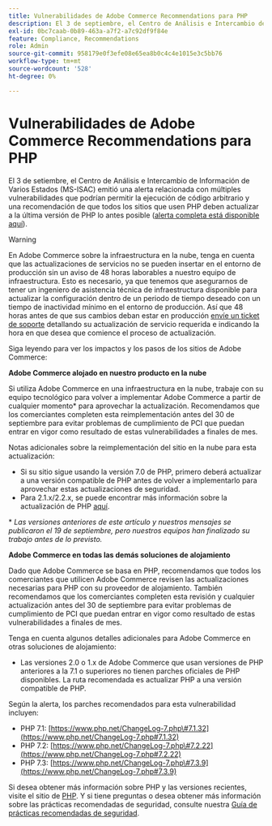 ```yaml
---
title: Vulnerabilidades de Adobe Commerce Recommendations para PHP
description: El 3 de septiembre, el Centro de Análisis e Intercambio de Información Multiestatal (MS-ISAC) emitió una alerta relacionada con múltiples vulnerabilidades que podrían permitir la ejecución de código arbitrario y una recomendación de que todos los sitios que utilicen PHP deben actualizar a la última versión de PHP lo antes posible ([alerta completa está disponible aquí](https://www.cisecurity.org/advisory/multiple-vulnerabilities-in-php-could-allow-for-arbitrary-code-execution_2019-087/)).
exl-id: 0bc7caab-0b89-463a-a7f2-a7c92df9f84e
feature: Compliance, Recommendations
role: Admin
source-git-commit: 958179e0f3efe08e65ea8b0c4c4e1015e3c5bb76
workflow-type: tm+mt
source-wordcount: '528'
ht-degree: 0%

---
```


# Vulnerabilidades de Adobe Commerce Recommendations para PHP

El 3 de setiembre, el Centro de Análisis e Intercambio de Información de Varios Estados (MS-ISAC) emitió una alerta relacionada con múltiples vulnerabilidades que podrían permitir la ejecución de código arbitrario y una recomendación de que todos los sitios que usen PHP deben actualizar a la última versión de PHP lo antes posible ([alerta completa está disponible aquí](https://www.cisecurity.org/advisory/multiple-vulnerabilities-in-php-could-allow-for-arbitrary-code-execution_2019-087/)).

>[!WARNING]
>
>En Adobe Commerce sobre la infraestructura en la nube, tenga en cuenta que las actualizaciones de servicios no se pueden insertar en el entorno de producción sin un aviso de 48 horas laborables a nuestro equipo de infraestructura. Esto es necesario, ya que tenemos que asegurarnos de tener un ingeniero de asistencia técnica de infraestructura disponible para actualizar la configuración dentro de un periodo de tiempo deseado con un tiempo de inactividad mínimo en el entorno de producción. Así que 48 horas antes de que sus cambios deban estar en producción [envíe un ticket de soporte](/help/help-center-guide/help-center/magento-help-center-user-guide.md#submit-ticket) detallando su actualización de servicio requerida e indicando la hora en que desea que comience el proceso de actualización.

Siga leyendo para ver los impactos y los pasos de los sitios de Adobe Commerce:

**Adobe Commerce alojado en nuestro producto en la nube**

Si utiliza Adobe Commerce en una infraestructura en la nube, trabaje con su equipo tecnológico para volver a implementar Adobe Commerce a partir de cualquier momento\* para aprovechar la actualización. Recomendamos que los comerciantes completen esta reimplementación antes del 30 de septiembre para evitar problemas de cumplimiento de PCI que puedan entrar en vigor como resultado de estas vulnerabilidades a finales de mes.

Notas adicionales sobre la reimplementación del sitio en la nube para esta actualización:

* Si su sitio sigue usando la versión 7.0 de PHP, primero deberá actualizar a una versión compatible de PHP antes de volver a implementarlo para aprovechar estas actualizaciones de seguridad.
* Para 2.1.x/2.2.x, se puede encontrar más información sobre la actualización de PHP [aquí](https://experienceleague.adobe.com/docs/commerce-cloud-service/user-guide/develop/upgrade/commerce-version.html?lang=es).

\* *Las versiones anteriores de este artículo y nuestros mensajes se publicaron el 19 de septiembre, pero nuestros equipos han finalizado su trabajo antes de lo previsto.*

**Adobe Commerce en todas las demás soluciones de alojamiento**

Dado que Adobe Commerce se basa en PHP, recomendamos que todos los comerciantes que utilicen Adobe Commerce revisen las actualizaciones necesarias para PHP con su proveedor de alojamiento. También recomendamos que los comerciantes completen esta revisión y cualquier actualización antes del 30 de septiembre para evitar problemas de cumplimiento de PCI que puedan entrar en vigor como resultado de estas vulnerabilidades a finales de mes.

Tenga en cuenta algunos detalles adicionales para Adobe Commerce en otras soluciones de alojamiento:

* Las versiones 2.0 o 1.x de Adobe Commerce que usan versiones de PHP anteriores a la 7.1 o superiores no tienen parches oficiales de PHP disponibles. La ruta recomendada es actualizar PHP a una versión compatible de PHP.

Según la alerta, los parches recomendados para esta vulnerabilidad incluyen:

* PHP 7.1: [https://www.php.net/ChangeLog-7.php\#7.1.32](https://www.php.net/ChangeLog-7.php#7.1.32)
* PHP 7.2: [https://www.php.net/ChangeLog-7.php\#7.2.22](https://www.php.net/ChangeLog-7.php#7.2.22)
* PHP 7.3: [https://www.php.net/ChangeLog-7.php\#7.3.9](https://www.php.net/ChangeLog-7.php#7.3.9)

Si desea obtener más información sobre PHP y las versiones recientes, visite el sitio de [PHP](https://www.php.net/). Y si tiene preguntas o desea obtener más información sobre las prácticas recomendadas de seguridad, consulte nuestra [Guía de prácticas recomendadas de seguridad](https://www.adobe.com/content/dam/cc/en/security/pdfs/Adobe-Magento-Commerce-Best-Practices-Guide.pdf).
